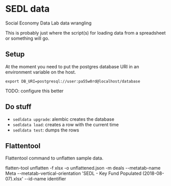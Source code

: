 # SEDL data

Social Economy Data Lab data wrangling

This is probably just where the script(s) for loading data from a spreadsheet or something will go.

## Setup

At the moment you need to put the postgres database URI in an environment variable on the host.

```
export DB_URI=postgresql://user:pa55w0rd@localhost/database
```

TODO: configure this better

## Do stuff

* `sedldata upgrade`: alembic creates the database
* `sedldata load`: creates a row with the current time
* `sedldata test`: dumps the rows

## Flattentool

Flattentool command to unflatten sample data.

flatten-tool unflatten -f xlsx -o unflattened.json -m deals --metatab-name Meta --metatab-vertical-orientation 'SEDL - Key Fund Populated (2018-08-07).xlsx' --id-name identifier


